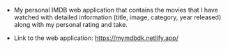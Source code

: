 - My personal IMDB web application that contains the movies that I have watched with detailed information (title, image, category, year released) along with my personal rating and take.

- Link to the web application: https://mymdbdk.netlify.app/
